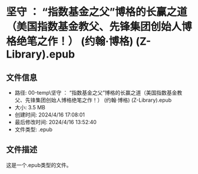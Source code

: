 ﻿# 坚守 ： “指数基金之父”博格的长赢之道（美国指数基金教父、先锋集团创始人博格绝笔之作！） (约翰·博格) (Z-Library).epub

## 文件信息
- 路径: 00-temp\坚守 ： “指数基金之父”博格的长赢之道（美国指数基金教父、先锋集团创始人博格绝笔之作！） (约翰·博格) (Z-Library).epub
- 大小: 3.5 MB
- 创建时间: 2024/4/16 17:08:01
- 最后修改时间: 2024/4/16 13:52:40
- 文件类型: .epub

## 文件描述
这是一个.epub类型的文件。

